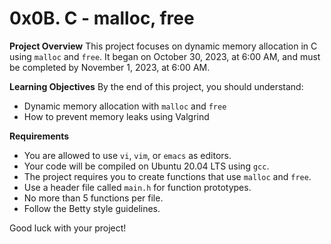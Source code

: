 # 0x0B. C - malloc, free

**Project Overview**
This project focuses on dynamic memory allocation in C using `malloc` and `free`. It began on October 30, 2023, at 6:00 AM, and must be completed by November 1, 2023, at 6:00 AM.

**Learning Objectives**
By the end of this project, you should understand:
- Dynamic memory allocation with `malloc` and `free`
- How to prevent memory leaks using Valgrind

**Requirements**
- You are allowed to use `vi`, `vim`, or `emacs` as editors.
- Your code will be compiled on Ubuntu 20.04 LTS using `gcc`.
- The project requires you to create functions that use `malloc` and `free`.
- Use a header file called `main.h` for function prototypes.
- No more than 5 functions per file.
- Follow the Betty style guidelines.

Good luck with your project!
